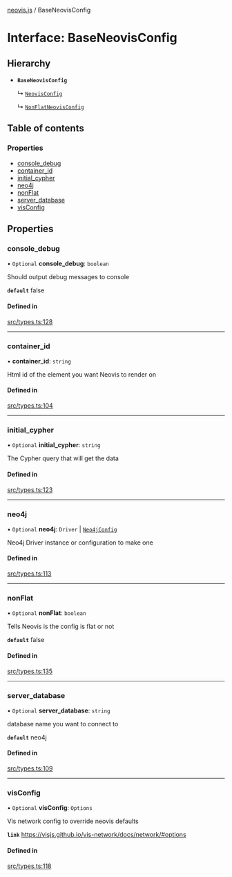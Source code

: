 [neovis.js](../README.md) / BaseNeovisConfig

# Interface: BaseNeovisConfig

## Hierarchy

- **`BaseNeovisConfig`**

  ↳ [`NeovisConfig`](NeovisConfig.md)

  ↳ [`NonFlatNeovisConfig`](NonFlatNeovisConfig.md)

## Table of contents

### Properties

- [console\_debug](BaseNeovisConfig.md#console_debug)
- [container\_id](BaseNeovisConfig.md#container_id)
- [initial\_cypher](BaseNeovisConfig.md#initial_cypher)
- [neo4j](BaseNeovisConfig.md#neo4j)
- [nonFlat](BaseNeovisConfig.md#nonflat)
- [server\_database](BaseNeovisConfig.md#server_database)
- [visConfig](BaseNeovisConfig.md#visconfig)

## Properties

### console\_debug

• `Optional` **console\_debug**: `boolean`

Should output debug messages to console

**`default`** false

#### Defined in

[src/types.ts:128](https://github.com/thebestnom/neovis.js/blob/2344f9f/src/types.ts#L128)

___

### container\_id

• **container\_id**: `string`

Html id of the element you want Neovis to render on

#### Defined in

[src/types.ts:104](https://github.com/thebestnom/neovis.js/blob/2344f9f/src/types.ts#L104)

___

### initial\_cypher

• `Optional` **initial\_cypher**: `string`

The Cypher query that will get the data

#### Defined in

[src/types.ts:123](https://github.com/thebestnom/neovis.js/blob/2344f9f/src/types.ts#L123)

___

### neo4j

• `Optional` **neo4j**: `Driver` \| [`Neo4jConfig`](Neo4jConfig.md)

Neo4j Driver instance or configuration to make one

#### Defined in

[src/types.ts:113](https://github.com/thebestnom/neovis.js/blob/2344f9f/src/types.ts#L113)

___

### nonFlat

• `Optional` **nonFlat**: `boolean`

Tells Neovis is the config is flat or not

**`default`** false

#### Defined in

[src/types.ts:135](https://github.com/thebestnom/neovis.js/blob/2344f9f/src/types.ts#L135)

___

### server\_database

• `Optional` **server\_database**: `string`

database name you want to connect to

**`default`** neo4j

#### Defined in

[src/types.ts:109](https://github.com/thebestnom/neovis.js/blob/2344f9f/src/types.ts#L109)

___

### visConfig

• `Optional` **visConfig**: `Options`

Vis network config to override neovis defaults

**`link`** https://visjs.github.io/vis-network/docs/network/#options

#### Defined in

[src/types.ts:118](https://github.com/thebestnom/neovis.js/blob/2344f9f/src/types.ts#L118)
